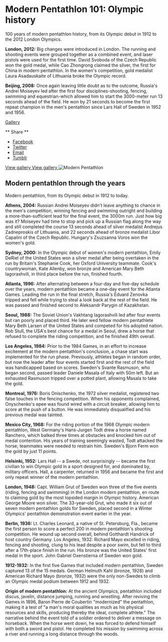 Modern Pentathlon 101: Olympic history
======================================

100 years of modern pentathlon history, from its Olympic debut in 1912 to the 2012 London Olympics.

**London, 2012:** Big changes were introduced in London. The running and shooting events were grouped together as a combined event, and laser pistols were used for the first time. David Svoboda of the Czech Republic won the gold medal, while Cao Zhongrong claimed the silver, the first for China in modern pentathlon. In the women's competition, gold medalist Laura Asadauskaite of Lithuania broke the Olympic record.

**Beijing, 2008:** Once again leaving little doubt as to the outcome, Russia's Andrei Moiseyev led after the first four disciplines-shooting, fencing, swimming and equestrian-which allowed him to start the 3000-meter run 13 seconds ahead of the field. He won by 21 seconds to become the first repeat champion in the men's pentathlon since Lars Hall of Sweden in 1952 and 1956.

[Gallery](/gallery/modern-pentathlon-through-years)

<span class="social-links--title"> ** <span class="social-links--title-text"> Share </span> ** </span>
-   [<span class="icon-facebook" title="Facebook"> </span> <span class="element-invisible"> Facebook </span>](#)
-   [<span class="icon-twitter" title="Twitter"> </span> <span class="element-invisible"> Twitter </span>](#)
-   [<span class="icon-email" title="Email"> </span> <span class="element-invisible"> Email </span>](mailto:?subject=Modern%20Pentathlon%20101%3A%20Olympic%20history&body=http%3A//www.nbcolympics.com/news/modern-pentathlon-101-olympic-history)
-   [<span class="icon-tumblr" title="Tumblr"> </span> <span class="element-invisible"> Tumblr </span>](#)

[
<span class="view-gallery" href="/gallery/modern-pentathlon-through-years"> <span class="element-invisible"> View gallery </span> </span>
<span class="view-gallery-fs"> <span class="element-invisible"> View gallery </span> </span>](/gallery/modern-pentathlon-through-years)
![Modern Pentathlon](/sites/default/files/field_image/22March2016/mp_history2_ioc.jpg)

Modern pentathlon through the years
-----------------------------------

Modern pentathlon, from its Olympic debut in 1912 to today.

**Athens, 2004:** Russian Andrei Moiseyev didn't leave anything to chance in the men's competition, winning fencing and swimming outright and building a more-than-sufficient lead for the final event, the 3000m run. Just how big was it? Moiseyev had time to stop and pick up a Russian flag along the way and still completed the course 13 seconds ahead of silver medalist Andrejus Zadneproskis of Lithuania, and 22 seconds ahead of bronze medalist Libor Capalini of the Czech Republic. Hungary's Zsuzsanna Voros won the women's gold.

**Sydney, 2000:** In the Olympic debut of women's modern pentathlon, Emily DeRiel of the United States won a silver medal after being overtaken in the run by Britain's Stephanie Cook, her Oxford University teammate. Cook's countrywoman, Kate Allenby, won bronze and American Mary Beth Iagorashvili, in third place before the run, finished fourth.

**Atlanta, 1996:** After alternating between a four-day and five-day schedule over the years, modern pentathlon became a one-day event for the Atlanta Games. Leading the run in the final stretch, Russia's Eduard Zenovka tripped and fell while trying to steal a look back at the rest of the field. He was passed and finished second to Aleksandr Parygin of Kazakhstan.

**Seoul, 1988:** The Soviet Union's Vakhtang Iagorashvili led after four events but ran poorly and placed third. He later wed fellow modern pentathlete Mary Beth Larsen of the United States and competed for his adopted nation. Rob Stull, the USA's best chance for a medal in Seoul, drew a horse that refused to complete the riding competition, and he finished 49th overall.

**Los Angeles, 1984:** Prior to the 1984 Games, in an effort to increase excitement at the modern pentathlon's conclusion, a chase start was implemented for the run phase. Previously, athletes began in random order, but now the leader after four events started first and the rest of the field was handicapped based on scores. Sweden's Svante Rasmuson, who began second, passed leader Daniele Masala of Italy with 50m left. But an exhausted Rasmuson tripped over a potted plant, allowing Masala to take the gold.

**Montreal, 1976:** Boris Onischenko, the 1972 silver medalist, registered two false touches in the fencing competition. When his opponents complained, Onyschenko's epee was found wired with a circuit breaker, allowing him to score at the push of a button. He was immediately disqualified and his previous medal was tainted.

**Mexico City, 1968:** For the riding portion of the 1968 Olympic modern pentathlon, West Germany's Hans-Jurgen Todt drew a horse named Ranchero, which balked three times at obstacles and knocked him out of medal contention. His years of training seemingly wasted, Todt attacked the horse; teammates were needed to restrain him. Sweden's Bjorn Ferm won the gold by just 11 points.

**Helsinki, 1952:** Lars Hall -- a Swede, not surprisingly -- became the first civilian to win Olympic gold in a sport designed for, and dominated by, military officers. Hall, a carpenter, returned in 1956 and became the first and only repeat winner of the modern pentathlon.

**London, 1948:** Capt. William Grut of Sweden won three of the five events (riding, fencing and swimming) in the London modern pentathlon, en route to claiming gold by the most lopsided margin in Olympic history. American George Moore won silver. The 33-year-old Grut, who made it six out of seven modern pentathlon golds for Sweden, placed second in a Winter Olympics' pentathlon demonstration event earlier in the year.

**Berlin, 1936:** Lt. Charles Leonard, a native of St. Petersburg, Fla., became the first person to score a perfect 200 in modern pentathlon's shooting competition. He wound up second overall, behind Gotthardt Handrick of host country Germany.
Los Angeles, 1932: Richard Mayo excelled in riding, fencing and shooting, clung to his lead despite a poor swim, but fell to third after a 17th-place finish in the run. His bronze was the United States' first medal in the sport. John Gabriel Oxenstierna of Sweden won gold.

**1912-1932:** In the first five Games that included modern pentathlon, Sweden captured 13 of the 15 medals. German Helmuth Kahl (bronze, 1928) and American Richard Mayo (bronze, 1932) were the only non-Swedes to climb an Olympic medal podium between 1912 and 1932.

**Origin of modern pentathlon:** At the ancient Olympics, pentathlon included discus, javelin, distance jumping, running and wrestling. After reviving the Games in 1896, Baron Pierre de Coubertin "modernized" the pentathlon, making it a test of "a man's moral qualities as much as his physical resources and skills, producing thereby the ideal, complete athlete." The narrative behind the event told of a soldier ordered to deliver a message on horseback. When the horse went down, he was forced to defend himself with both a sword and pistol. He completed his mission by swimming across a river and running a long distance through the woods.


